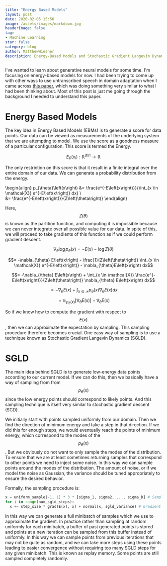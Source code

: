 ```yaml
---
title: "Energy Based Models"
layout: post
date: 2020-02-05 15:56
image: /assets/images/markdown.jpg
headerImage: false
tag:
- Machine Learning
star: false
category: blog
author: MatthewWiesner
description: Energy-Based Models and Stochastic Gradient Langevin Dynamics
---
```


I've wanted to learn about generative neural models for some time. I'm focusing on energy-based models for now. I had been trying to come up with
other ways to use untranscribed speech in domain adaptation when I came across [this paper](https://arxiv.org/pdf/1912.03263.pdf), which was
doing something very similar to what I had been thinking about. Most of this post is just me going through the background I needed to
understand this paper.


# Energy Based Models

The key idea in Energy Based Models (EBMs) is to generate a score for data points. Our data can be viewed as measurements of the underlying system
that we are attempting to model. We use the score as a goodness measure of a particular configuration. This score is termed the Energy. 

$$E_{\theta}\left(x_i\right) : \mathbb{R}^{d x 1} \to \mathbb{R}$$

The only restriction on this score is that it result in a finite integral over the entire domain of our data. We can generate a probability distribution
from the energy.

\begin{align}
p_{\theta}\left(x\right) &= \frac{e^{-E\left(x\right)}}{\int_{x \in \mathcal{X}} e^{-E\left(x\right)} dx} \\\
&= \frac{e^{-E\left(x\right)}}{Z\left(\theta\right)}
\end{align}

Here, $$Z\left(\theta\right)$$ is known as the partition function, and computing it is impossible because we can never integrate over all possible value
for our data. In spite of this, we will proceed to take gradients of this function as if we could perform gradient descent.

$$\nabla_{\theta} \log{p_{\theta}\left(x\right)} = -E\left(x\right) - \log{Z\left(\theta\right)} $$

$$= -\nabla_{\theta} E\left(x\right) - \frac{1}{Z\left(\theta\right)} \int_{x \in \mathcal{X}} e^{-E\left(x\right)} - \nabla_{\theta}E\left(x\right) dx$$

$$= -\nabla_{\theta} E\left(x\right) + \int_{x \in \mathcal{X}} \frac{e^{-E\left(x\right)}}{Z\left(\theta\right)} \nabla_{\theta} E\left(x\right) dx$$

$$= -\nabla_{\theta} E\left(x\right) + \int_{x \in \mathcal{X}} p_{\theta}\left(x\right) \nabla_{\theta} E\left(x\right) dx$$

$$= \mathbb{E}_{p_{\theta}\left(x\right)} \left[\nabla_{\theta}E\left(x\right)\right] - \nabla_{\theta} E\left(x\right) $$

So if we know how to compute the gradient with respect to $$E\left(x\right)$$, then we can approximate the expectation by sampling.
This sampling procedure therefore becomes crucial. One easy way of sampling is to use a technique known as Stochastic Gradient Langevin Dynamics (SGLD).

# SGLD

The main idea behind SGLD is to generate low-energy data points according to our current model. If we can do this, then we basically have a way of
sampling from from $$p_{\theta}\left(x\right)$$ since the low energy points should correspond to likely points. And this sampling technique is itself very
similar to stochastic gradient descent (SGD).

We initially start with points sampled uniformly from our domain. Then we find the direction of minimum energy and take a step in that direction.
If we did this for enough steps, we would eventually reach the points of minimum energy, which correspond to the modes of the $$p_{\theta}\left(x\right)$$.
But we obviously do not want to only sample the modes of the distribution. To ensure that we are at least sometimes returning samples that correspond to other points
we need to inject some noise. In this way we can sample points around the modes of the distribution. The amount of noise, 
or if we model the noise as Gaussian, the variance should be tuned appropriately to ensure the desired behavior.

Formally, the sampling procedure is:

```python
x = uniform_sample(-1, 1) * 3 * [sigma_1, sigma2, ..., sigma_D] # Sample uniformly from the inout domain (approximated by 3 standard devations per dimension)
for i in range(num_sgld_steps):
  x += step_size * grad(E(x), x) + normal(x, sgld_variance) # Gradient of the energy E with respect to x
```

In this way we can generate a full minibatch of samples which we use to approximate the gradient. In practice rather than sampling at random uniformly
for each minibatch, a buffer of past generated points is stored and points at a new iteration can be sampled from this buffer instead of uniformly.
In this way we can sample points from previous iterations that may not be quite as random, and we can take more steps using these points leading to 
easier convergence without requiring too many SGLD steps for any given minibatch. This is known as replay memory. Some points are still sampled completely
randomly. 
